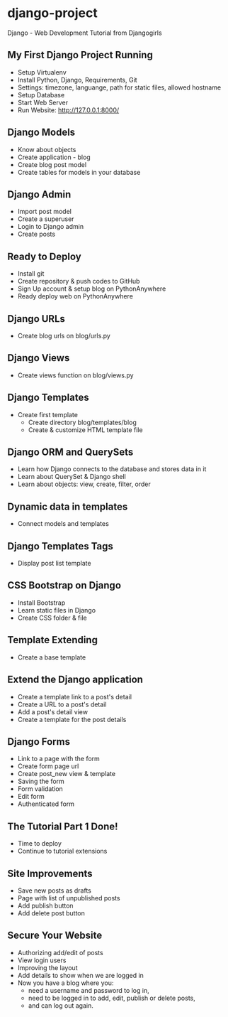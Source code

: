 # django-project
Django - Web Development Tutorial from Djangogirls

## My First Django Project Running
- Setup Virtualenv
- Install Python, Django, Requirements, Git
- Settings: timezone, languange, path for static files, allowed hostname
- Setup Database
- Start Web Server
- Run Website: http://127.0.0.1:8000/

## Django Models
- Know about objects
- Create application - blog
- Create blog post model
- Create tables for models in your database

## Django Admin
- Import post model
- Create a superuser
- Login to Django admin
- Create posts

## Ready to Deploy
- Install git
- Create repository & push codes to GitHub
- Sign Up account & setup blog on PythonAnywhere
- Ready deploy web on PythonAnywhere

## Django URLs
- Create blog urls on blog/urls.py

## Django Views
- Create views function on blog/views.py

## Django Templates
- Create first template
    - Create directory blog/templates/blog
    - Create & customize HTML template file

## Django ORM and QuerySets
- Learn how Django connects to the database and stores data in it
- Learn about QuerySet & Django shell
- Learn about objects: view, create, filter, order

## Dynamic data in templates
- Connect models and templates

## Django Templates Tags
- Display post list template

## CSS Bootstrap on Django
- Install Bootstrap
- Learn static files in Django
- Create CSS folder & file

## Template Extending
- Create a base template

## Extend the Django application
- Create a template link to a post's detail
- Create a URL to a post's detail
- Add a post's detail view
- Create a template for the post details

## Django Forms
- Link to a page with the form
- Create form page url
- Create post_new view & template
- Saving the form
- Form validation
- Edit form
- Authenticated form

## The Tutorial Part 1 Done!
- Time to deploy
- Continue to tutorial extensions

## Site Improvements
- Save new posts as drafts
- Page with list of unpublished posts
- Add publish button
- Add delete post button

## Secure Your Website
- Authorizing add/edit of posts
- View login users
- Improving the layout
- Add details to show when we are logged in
- Now you have a blog where you:
    - need a username and password to log in,
    - need to be logged in to add, edit, publish or delete posts,
    - and can log out again.

